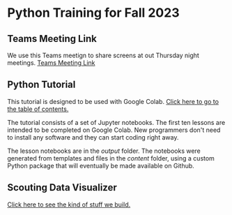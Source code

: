 # Python Training for Fall 2023

## Teams Meeting Link
We use this Teams meetign to share screens at out Thursday night meetings.
[Teams Meeting Link](https://teams.microsoft.com/l/meetup-join/19:meeting_MGI1ZGI2NmMtNjYyNC00MGUxLWFjMTgtN2RiZWMwNjdmYTlk@thread.v2/0?context=%7B%22Tid%22:%222e8d05c0-44da-4aad-9aae-bb2b9503ea36%22,%22Oid%22:%22a20c0c7b-e6a1-49f0-a916-b95c43109518%22%7D)

## Python Tutorial
This tutorial is designed to be used with Google Colab.
[Click here to go to the table of contents.](https://colab.research.google.com/github/irs1318dev/python2023/blob/main/output/toc.ipynb)

The tutorial consists of a set of Jupyter notebooks. The first ten lessons are intended to be completed on Google Colab. New programmers don't need to install any software and they can start coding right away.

The lesson notebooks are in the *output* folder. The notebooks were generated from templates and files in the *content* folder, using a custom Python package that will eventually be made available on Github.

## Scouting Data Visualizer
[Click here to see the kind of stuff we build.](https://irs1318-viewer.herokuapp.com/app)
